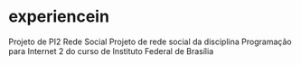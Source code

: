 # experiencein
Projeto de PI2 Rede Social
Projeto de rede social da disciplina Programação para Internet 2 do curso de Instituto Federal de Brasília 
